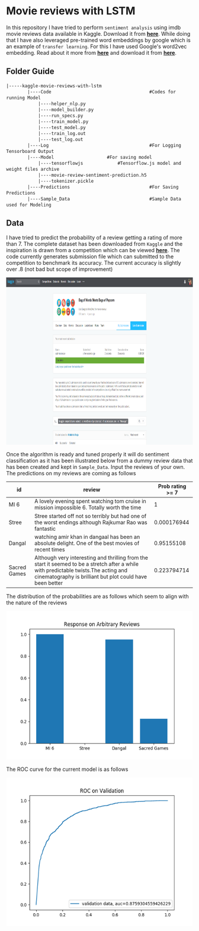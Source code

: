 # **Movie reviews with LSTM**

In this repository I have tried to perform `sentiment analysis` using imdb movie reviews data available in Kaggle. Download it from **[here](https://www.kaggle.com/c/word2vec-nlp-tutorial/data)**.
While doing that I have also leveraged pre-trained word embeddings by google which is an example of `transfer learning`. For this I have used Google's word2vec embedding.
Read about it more from **[here](https://code.google.com/archive/p/word2vec/)** and download it from **[here](https://www.kaggle.com/ymtoo86/googlenews-vectors-negative300)**.

## **Folder Guide**
```
|-----kaggle-movie-reviews-with-lstm  
		|----Code                                     #Codes for running Model			                      
			|----helper_nlp.py
			|----model_builder.py
			|----run_specs.py
			|----train_model.py
			|----test_model.py
			|----train_log.out
			|----test_log.out
		|----Log                                      #For Logging Tensorboard Output
		|----Model				      #For saving model  
			|----tensorflowjs		      #Tensorflow.js model and weight files archive
			|----movie-review-sentiment-prediction.h5
			|----tokenizer.pickle
		|----Predictions                              #For Saving Predictions
		|----Sample_Data                              #Sample Data used for Modeling 
```
## Data

I have tried to predict the probability of a review getting a rating of more than 7. The complete dataset
has been downloaded from `Kaggle` and the inspiration is drawn from a competition which can be viewed **[here](https://www.kaggle.com/c/word2vec-nlp-tutorial)**. The
code currently generates submission file which can submitted to the competition to benchmark its accuracy. The current accuracy is slightly over .8 (not bad but scope of improvement)

<img src="https://raw.githubusercontent.com/ahujaavi13/kaggle-movie-reviews-with-lstm/master/Predictions/kaggle_accuracy.png" width=1000 height = 450>

Once the algorithm is ready and tuned properly it will do sentiment classification as it has been illustrated below from a dummy review data that has been created and kept in
`Sample_Data`. Input the reviews of your own. The predictions on my reviews are coming as follows  

| id           | review                                                                                                                                                                                                | Prob rating >= 7 |
|--------------|-------------------------------------------------------------------------------------------------------------------------------------------------------------------------------------------------------|------------------|
| MI 6         | A lovely evening spent watching tom cruise in mission impossible 6.   Totally worth the time                                                                                                          | 1                |
| Stree        | Stree started off not so terribly but had one of the worst endings   although Rajkumar Rao was fantastic                                                                                              | 0.000176944      |
| Dangal       | watching amir khan in dangaal has been an absolute delight. One of the   best movies of recent times                                                                                                  | 0.95155108       |
| Sacred Games | Although very interesting and thrilling from the start it seemed to be a   stretch after a while with predictable twists.The acting and cinematography   is brilliant but plot could have been better | 0.223794714      |

The distribution of the probabilities are as follows which seem to align with the nature of the reviews

<img src="https://raw.githubusercontent.com/ahujaavi13/kaggle-movie-reviews-with-lstm/master/Predictions/custom_reviews.png" width=600 height = 400>

The ROC curve for the current model is as follows

<img src="https://raw.githubusercontent.com/ahujaavi13/kaggle-movie-reviews-with-lstm/master/Predictions/roc_on_validation.png" width=600 height = 400>
